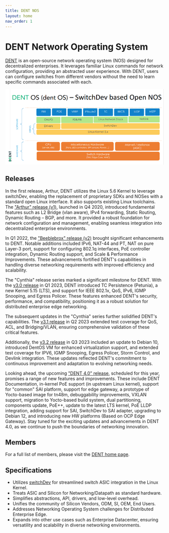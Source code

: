 ```yaml
---
title: DENT NOS
layout: home
nav_order: 1
---
```


# DENT Network Operating System

[DENT](https://dent.dev/) is an open-source network operating system (NOS) designed for decentralized enterprises. It leverages familiar Linux commands for network configuration, providing an abstracted user experience. With DENT, users can configure switches from different vendors without the need to learn specific commands associated with each.

![SwitchDev based Open Networking Operating System (NOS)](Images/DENT-Architecture.png)

## Releases

In the first release, Arthur, DENT utilizes the Linux 5.6 Kernel to leverage switchDev, enabling the replacement of proprietary SDKs and NOSes with a standard open Linux interface. It also supports existing Linux toolchains. The ["Arthur" release (v1)](https://github.com/dentproject/dentOS/releases/tag/v1.0), launched in Q4 2020, introduced fundamental features such as L2 Bridge (vlan aware), IPv4 forwarding, Static Routing, Dynamic Routing – BGP, and more. It provided a robust foundation for network configuration and management, enabling seamless integration into decentralized enterprise environments.

In Q1 2022, the ["Beeblebrox" release (v2)](https://github.com/dentproject/dentOS/releases/tag/v2.0) brought significant enhancements to DENT. Notable additions included IPv6, NAT-44 and PT, NAT on pure Layer-3 port, support for configuring 802.1q interfaces, PoE controller integration, Dynamic Routing support, and Scale & Performance Improvements. These advancements fortified DENT's capabilities in handling diverse networking requirements with improved efficiency and scalability.

The "Cynthia" release series marked a significant milestone for DENT. With the [v3.0 release](https://github.com/dentproject/dentOS/releases/tag/v3.0) in Q1 2023, DENT introduced TC Persistence (Petunia), a new Kernel 5.15 (LTS), and support for IEEE 802.1x, QoS, IPv6, IGMP Snooping, and Egress Policer. These features enhanced DENT's security, performance, and compatibility, positioning it as a robust solution for distributed enterprise edge networking.

The subsequent updates in the "Cynthia" series further solidified DENT's capabilities. The [v3.1 release](https://github.com/dentproject/dentOS/releases/tag/v3.1) in Q2 2023 extended test coverage for QoS, ACL, and Bridging/VLAN, ensuring comprehensive validation of these critical features.

Additionally, the [v3.2 release](https://github.com/dentproject/dentOS/releases/tag/v3.2) in Q3 2023 included an update to Debian 10, introduced DentOS VM for enhanced virtualization support, and extended test coverage for IPV6, IGMP Snooping, Egress Policer, Storm Control, and Devlink integration. These updates reflected DENT's commitment to continuous improvement and adaptation to evolving networking needs.

Looking ahead, the upcoming ["DENT 4.0" release](https://github.com/dentproject/dentOS/milestone/6), scheduled for this year, promises a range of new features and improvements. These include DENT Documentation, in-kernel PoE support (in upstream Linux kernel), support for "common" SAI platform, support for edge gateway, a prototype of Yocto-based image for tn48m, debuggability improvements, VXLAN support, migration to Yocto-based build system, dual partitioning, components update, PoE++, update to the latest LTS kernel, PoE LLDP integration, adding support for SAI, SwitchDev to SAI adapter, upgrading to Debian 12, and introducing new HW platforms (Based on OCP Edge Gateway). Stay tuned for the exciting updates and advancements in DENT 4.0, as we continue to push the boundaries of networking innovation.

## Members

For a full list of members, please visit the [DENT home page](https://dent.dev/).

## Specifications

- Utilizes [switchDev](https://github.com/Marvell-switching/switchdev-prestera/wiki) for streamlined switch ASIC integration in the Linux Kernel.
- Treats ASIC and Silicon for Networking/Datapath as standard hardware.
- Simplifies abstractions, API, drivers, and low-level overhead.
- Unifies the community of Silicon Vendors, ODM, SI, OEM, End Users.
- Addresses Networking Operating System challenges for Distributed Enterprise Edge.
- Expands into other use cases such as Enterprise Datacenter, ensuring versatility and scalability in diverse networking environments.
